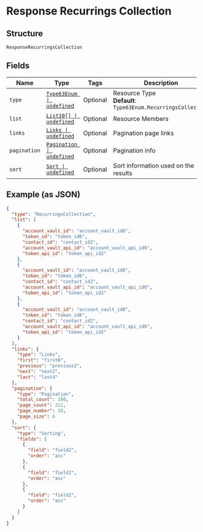 
# Response Recurrings Collection

## Structure

`ResponseRecurringsCollection`

## Fields

| Name | Type | Tags | Description |
|  --- | --- | --- | --- |
| `type` | [`Type63Enum \| undefined`](../../doc/models/type-63-enum.md) | Optional | Resource Type<br>**Default**: `Type63Enum.RecurringsCollection` |
| `list` | [`List10[] \| undefined`](../../doc/models/list-10.md) | Optional | Resource Members |
| `links` | [`Links \| undefined`](../../doc/models/links.md) | Optional | Pagination page links |
| `pagination` | [`Pagination \| undefined`](../../doc/models/pagination.md) | Optional | Pagination info |
| `sort` | [`Sort \| undefined`](../../doc/models/sort.md) | Optional | Sort information used on the results |

## Example (as JSON)

```json
{
  "type": "RecurringsCollection",
  "list": [
    {
      "account_vault_id": "account_vault_id8",
      "token_id": "token_id6",
      "contact_id": "contact_id2",
      "account_vault_api_id": "account_vault_api_id6",
      "token_api_id": "token_api_id2"
    },
    {
      "account_vault_id": "account_vault_id8",
      "token_id": "token_id6",
      "contact_id": "contact_id2",
      "account_vault_api_id": "account_vault_api_id6",
      "token_api_id": "token_api_id2"
    },
    {
      "account_vault_id": "account_vault_id8",
      "token_id": "token_id6",
      "contact_id": "contact_id2",
      "account_vault_api_id": "account_vault_api_id6",
      "token_api_id": "token_api_id2"
    }
  ],
  "links": {
    "type": "Links",
    "first": "first0",
    "previous": "previous2",
    "next": "next2",
    "last": "last4"
  },
  "pagination": {
    "type": "Pagination",
    "total_count": 100,
    "page_count": 212,
    "page_number": 28,
    "page_size": 6
  },
  "sort": {
    "type": "Sorting",
    "fields": [
      {
        "field": "field2",
        "order": "asc"
      },
      {
        "field": "field2",
        "order": "asc"
      },
      {
        "field": "field2",
        "order": "asc"
      }
    ]
  }
}
```

